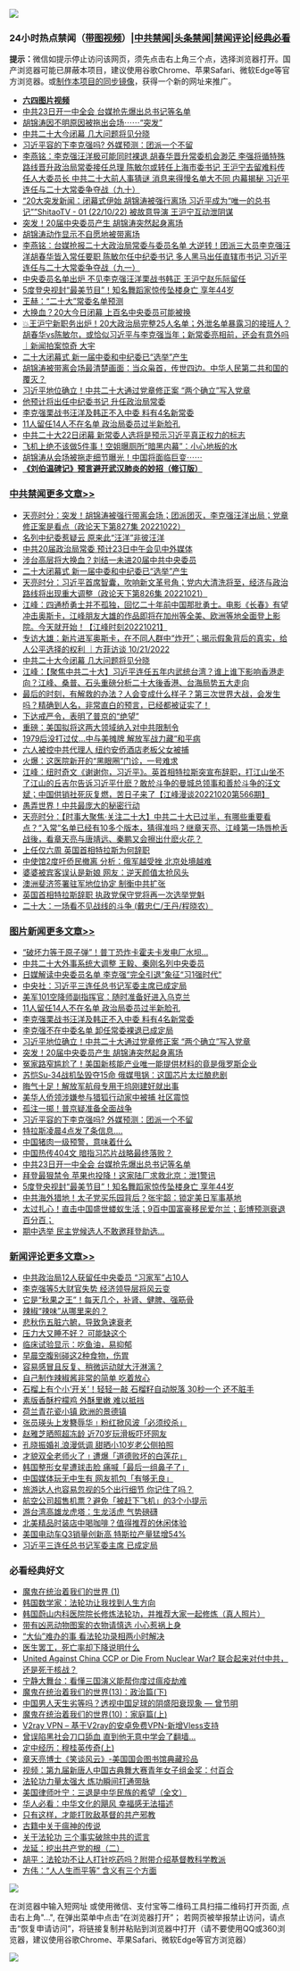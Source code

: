 ![](https://raw.githubusercontent.com/jsvpn/jsproxy/dev/64photo/fqnews-qr.jpg)

<div id="tt">
<h3>24小时热点禁闻（<a href="https://aaa.v2dns.tk/?QAjUl=BgRp5UNKRn&T5Vk=fPVH&Q59Ab=WxGE" target="_blank">带图视频</a>）|<a href="#%E4%B8%AD%E5%85%B1%E7%A6%81%E9%97%BB%E6%9B%B4%E5%A4%9A%E6%96%87%E7%AB%A0">中共禁闻</a>|<a href="#%E5%9B%BE%E7%89%87%E6%96%B0%E9%97%BB%E6%9B%B4%E5%A4%9A%E6%96%87%E7%AB%A0">头条禁闻</a>|<a href="#%E6%96%B0%E9%97%BB%E8%AF%84%E8%AE%BA%E6%9B%B4%E5%A4%9A%E6%96%87%E7%AB%A0">禁闻评论|<a href="#%E5%BF%85%E7%9C%8B%E7%BB%8F%E5%85%B8%E5%A5%BD%E6%96%87">经典必看</a></h3>
<div><b>提示：</b>微信如提示停止访问该网页，须先点击右上角三个点，选择浏览器打开。国产浏览器可能已屏蔽本项目，建议使用谷歌Chrome、苹果Safari、微软Edge等官方浏览器。或<a href="%E5%88%B6%E4%BD%9Cgit%E7%A6%81%E9%97%BB%E9%95%9C%E5%83%8F.md">制作本项目的同步镜像</a>，获得一个新的网址来推广。</div>
<ul>
<li><b><a href="http://d2.v2rss.gq/64.mp4" target="_blank">六四图片视频</a></b></li>
<li><a href="/topimagenews/20221022/1800250.md">中共23日开一中全会 台媒抢先爆出总书记等名单</a></li>
<li><a href="/sohnews/20221022/1800508.md">胡锦涛因不明原因被拖出会场⋯⋯“突发”</a></li>
<li><a href="/cbnews/20221022/1800354.md">中共二十大今闭幕 几大问题将见分晓</a></li>
<li><a href="/topimagenews/20221022/1800369.md">习近平容的下李克强吗? 外媒预测：团派一个不留</a></li>
<li><a href="/comments/20221022/1800255.md">李燕铭：李克强汪洋极可能同时裸退 胡春华晋升常委机会渺茫 李强将循特殊路线晋升政治局常委接任总理 陈敏尔或转任上海市委书记 王沪宁去留难料传任人大委员长 中共二十大前人事猜谜 消息来得慢名单大不同 内幕揭秘 习近平连任与二十大常委争夺战（九十）</a></li>
<li><a href="/sohnews/20221022/1800522.md">“20大突发新闻：闭幕式伊始 胡锦涛被强行离场 习近平成为“唯一的总书记””ShitaoTV - 01 (22/10/22) 被故意导演 王沪宁互动泄阴谋</a></li>
<li><a href="/topimagenews/20221022/1800511.md">突发！20届中央委员产生 胡锦涛突然起身离场</a></li>
<li><a href="/ssgc/20221022/1800528.md">胡锦涛动作显示不自愿地被带离场</a></li>
<li><a href="/comments/20221022/1800318.md">李燕铭：台媒抢报二十大政治局常委与委员名单 大逆转！团派三大员李克强汪洋胡春华皆入常任要职 陈敏尔任中纪委书记 多人黑马出任直辖市书记 习近平连任与二十大常委争夺战（九一）</a></li>
<li><a href="/ssgc/20221022/1800519.md">中央委员名单出炉 不见李克强汪洋栗战书韩正 王沪宁赵乐际留任</a></li>
<li><a href="/topimagenews/20221021/1800183.md">5度登央视封“最美节目”！知名舞蹈家惊传坠楼身亡 享年44岁</a></li>
<li><a href="/comments/20221022/1800356.md">王赫：“二十大”常委名单预测</a></li>
<li><a href="/cnnews/20221022/1800477.md">大换血？20大今日闭幕 上百名中央委员可能被换</a></li>
<li><a href="/sohnews/20221022/1800518.md">💥王沪宁新职务出炉！20大政治局完整25人名单；外泄名单暴露习的接班人？胡春华vs陈敏尔，或恰似习近平与李克强当年；新常委亮相前，还会有意外吗｜新闻拍案惊奇 大宇</a></li>
<li><a href="/cbnews/20221022/1800504.md">二十大闭幕式 新一届中委和中纪委已“选举”产生</a></li>
<li><a href="/sohnews/20221022/1800559.md">胡锦涛被带离会场最清楚画面：当众枭首，传世四边。中华人民第二共和国的覆灭？</a></li>
<li><a href="/topimagenews/20221022/1800516.md">习近平地位确立！中共二十大通过党章修正案 “两个确立”写入党章</a></li>
<li><a href="/cnnews/20221022/1800526.md">他预计将出任中纪委书记 升任政治局常委</a></li>
<li><a href="/topimagenews/20221022/1800525.md">李克强栗战书汪洋及韩正不入中委 料有4名新常委</a></li>
<li><a href="/topimagenews/20221022/1800544.md">11人留任14人不在名单 政治局委员过半新脸孔</a></li>
<li><a href="/headline/20221022/1800502.md">中共二十大22日闭幕 新常委人选将是预示习近平真正权力的标志</a></li>
<li><a href="/cnnews/20221021/1800185.md">飞机上绝不该做5件事！空姐曝厕所“暗黑内幕”：小心地板的水</a></li>
<li><a href="/sohnews/20221022/1800575.md">胡锦涛从会场被拖走细节曝光！中国将面临巨变⋯⋯</a></li>
<li><b><a href="/comments/20200207/1272816.md" target="_blank">《刘伯温碑记》预言避开武汉肺炎的妙招（修订版）</a></b></li>
</ul>
</div>

<div class="catlist">
<h3><a href="/cbnews/" target="_blank">中共禁闻</a><span><a href="/cbnews/" target="_blank" rel="nofollow">更多文章>></a></span></h3>
<ul>
<li><a href="/cbnews/20221022/1800683.md" target="_blank">天亮时分：突发！胡锦涛被强行带离会场；团派团灭，李克强汪洋出局；党章修正案是看点（政论天下第827集 20221022）</a></li>
<li><a href="/cbnews/20221022/1800589.md" target="_blank">名列中纪委惹疑云 原来此“汪洋”非彼汪洋</a></li>
<li><a href="/cbnews/20221022/1800588.md" target="_blank">中共20届政治局常委 预计23日中午会见中外媒体</a></li>
<li><a href="/cbnews/20221022/1800564.md" target="_blank">涉台高层将大换血？刘结一未进20届中共中央委员</a></li>
<li><a href="/cbnews/20221022/1800504.md" target="_blank">二十大闭幕式 新一届中委和中纪委已“选举”产生</a></li>
<li><a href="/cbnews/20221022/1800429.md" target="_blank">天亮时分：习近平首席智囊，吹响新文革号角；党内大清洗将至，经济与政治路线将出现重大调整（政论天下第826集 20221021）</a></li>
<li><a href="/cbnews/20221022/1800428.md" target="_blank">江峰：四通桥勇士并不孤独，回忆二十年前中国那批勇士。电影《长春》有望冲击奥斯卡，江峰朋友大雄的作品即将在加州等全美、欧洲等地全面登上影院。今天就开始！【江峰时刻20221021】</a></li>
<li><a href="/comments/20221022/1800379.md" target="_blank">专访大雄：新片进军奥斯卡，在不同人群中“炸开”；揭示假象背后的真实，给人公平选择的权利 ｜方菲访谈 10/21/2022</a></li>
<li><a href="/cbnews/20221022/1800354.md" target="_blank">中共二十大今闭幕 几大问题将见分晓</a></li>
<li><a href="/cbnews/20221022/1800272.md" target="_blank">江峰：【聚焦中共二十大】习近平连任五年内武统台湾？谁上谁下影响香港走向？江峰、桑普、石头重磅分析二十大後香港、台海局势五大走向</a></li>
<li><a href="/comments/20221021/1800167.md" target="_blank">最后的时刻，有解救的办法？人会变成什么样子？第三次世界大战，会发生吗？精确到人名，非常直白的预言，已经都被证实了！</a></li>
<li><a href="/cbnews/20221021/1800146.md" target="_blank">下达戒严令，表明了普京的“绝望”</a></li>
<li><a href="/cbnews/20221021/1800120.md" target="_blank">重磅：美国拟将这两大领域纳入对中共限制令</a></li>
<li><a href="/cbnews/20221021/1800079.md" target="_blank">1979后没打过仗…中与美摊牌 解放军战力藏“和平病</a></li>
<li><a href="/cbnews/20221021/1800055.md" target="_blank">六人被控中共代理人 纽约安侨酒店老板父女被捕</a></li>
<li><a href="/cbnews/20221021/1800052.md" target="_blank">火爆：这医院新开的“黑眼圈”门诊，一号难求</a></li>
<li><a href="/cbnews/20221021/1800049.md" target="_blank">江峰：纽时奇文《谢谢你，习近平》。英首相特拉斯突宣布辞职，打江山坐不了江山的丘吉尔告诉习近平什麽？敢於斗争的曼城总领事和善於斗争的汪文斌；中国供销社死灰复燃，苦日子来了【江峰漫谈20221020第566期】</a></li>
<li><a href="/cbnews/20221021/1799937.md" target="_blank">愚弄世界！中共最庞大的秘密行动</a></li>
<li><a href="/cbnews/20221021/1799896.md" target="_blank">天亮时分：【时事大聚焦·关注二十大】中共二十大已过半，有哪些重要看点？“入常”名单已经有10多个版本，猜得准吗？继章天亮、江峰第一场唇枪舌战後，看章天亮与唐靖远、秦鹏又会擦出什麽火花？</a></li>
<li><a href="/cbnews/20221021/1799861.md" target="_blank">上任仅六周 英国首相特拉斯为何辞职</a></li>
<li><a href="/cbnews/20221021/1799839.md" target="_blank">中使馆2度吁侨民撤离 分析：俄军越受挫 北京处境越难</a></li>
<li><a href="/cbnews/20221021/1799838.md" target="_blank">婆婆被宾客误认是新娘 网友：逆天颜值太抢风头</a></li>
<li><a href="/cbnews/20221020/1799782.md" target="_blank">澳洲斐济签署驻军地位协定 制衡中共扩张</a></li>
<li><a href="/cbnews/20221020/1799763.md" target="_blank">英国首相特拉斯辞职 执政党保守党将再一次选举党魁</a></li>
<li><a href="/cbnews/20221020/1799691.md" target="_blank">二十大：一场看不见战线的斗争 (戴忠仁/王丹/程晓农）</a></li>

</ul>
</div>
<div class="catlist">
<h3><a href="/topimagenews/" target="_blank">图片新闻</a><span><a href="/topimagenews/" target="_blank" rel="nofollow">更多文章>></a></span></h3>
<ul>
<li><a href="/topimagenews/20221022/1800594.md" target="_blank">“破坏力等于原子弹”！普丁恐炸卡霍夫卡发电厂水坝…</a></li>
<li><a href="/topimagenews/20221022/1800587.md" target="_blank">中共二十大外事系统大调整 王毅、秦刚名列中央委员</a></li>
<li><a href="/topimagenews/20221022/1800586.md" target="_blank">日媒解读中央委员名单 李克强“完全引退”象征“习1强时代”</a></li>
<li><a href="/topimagenews/20221022/1800571.md" target="_blank">中央社：习近平三连任总书记军委主席已成定局</a></li>
<li><a href="/topimagenews/20221022/1800570.md" target="_blank">美军101空降师副指挥官：随时准备好进入乌克兰</a></li>
<li><a href="/topimagenews/20221022/1800544.md" target="_blank">11人留任14人不在名单 政治局委员过半新脸孔</a></li>
<li><a href="/topimagenews/20221022/1800525.md" target="_blank">李克强栗战书汪洋及韩正不入中委 料有4名新常委</a></li>
<li><a href="/topimagenews/20221022/1800524.md" target="_blank">李克强不在中委名单 卸任常委裸退已成定局</a></li>
<li><a href="/topimagenews/20221022/1800516.md" target="_blank">习近平地位确立！中共二十大通过党章修正案 “两个确立”写入党章</a></li>
<li><a href="/topimagenews/20221022/1800511.md" target="_blank">突发！20届中央委员产生 胡锦涛突然起身离场</a></li>
<li><a href="/topimagenews/20221022/1800495.md" target="_blank">冤家路窄尴尬了！美国新核能产业唯一能提供材料的竟是俄罗斯企业</a></li>
<li><a href="/topimagenews/20221022/1800484.md" target="_blank">苏恺Su-34战机坠毁夺15命 俄媒甩锅：这国芯片太烂酿悲剧</a></li>
<li><a href="/topimagenews/20221022/1800441.md" target="_blank">晦气十足！解放军航母专用干坞刚建好就出事</a></li>
<li><a href="/topimagenews/20221022/1800412.md" target="_blank">美华人侨领涉嫌参与猎狐行动家中被捕 社区震惊</a></li>
<li><a href="/topimagenews/20221022/1800370.md" target="_blank">孤注一掷！普京疑准备全面战争</a></li>
<li><a href="/topimagenews/20221022/1800369.md" target="_blank">习近平容的下李克强吗? 外媒预测：团派一个不留</a></li>
<li><a href="/topimagenews/20221022/1800353.md" target="_blank">特拉斯凌晨4点发了条信息….</a></li>
<li><a href="/topimagenews/20221022/1800334.md" target="_blank">中国猪肉一级预警，意味着什么</a></li>
<li><a href="/topimagenews/20221022/1800321.md" target="_blank">中国热传404文 暗指习芯片战略最终落败？</a></li>
<li><a href="/topimagenews/20221022/1800250.md" target="_blank">中共23日开一中全会 台媒抢先爆出总书记等名单</a></li>
<li><a href="/topimagenews/20221021/1800193.md" target="_blank">拜登最狠禁令 苹果也投降！这家陆厂求救北京：泄1警讯</a></li>
<li><a href="/topimagenews/20221021/1800183.md" target="_blank">5度登央视封“最美节目”！知名舞蹈家惊传坠楼身亡 享年44岁</a></li>
<li><a href="/topimagenews/20221021/1800182.md" target="_blank">中共海外猎地！太子党买乐园背后？张宇韶：锁定美日军事基地</a></li>
<li><a href="/topimagenews/20221021/1800162.md" target="_blank">太过扎心！直击中国盛世蝼蚁生活；9百中国富豪移民爱尔兰；彭博预测衰退百分百；</a></li>
<li><a href="/topimagenews/20221021/1800119.md" target="_blank">期中选举 民主党候选人不敢邀拜登助选…</a></li>

</ul>
</div>
<div class="catlist">
<h3><a href="/comments/" target="_blank">新闻评论</a><span><a href="/comments/" target="_blank" rel="nofollow">更多文章>></a></span></h3>
<ul>
<li><a href="/comments/20221022/1800687.md" target="_blank">中共政治局12人获留任中央委员 “习家军”占10人</a></li>
<li><a href="/comments/20221022/1800671.md" target="_blank">李克强等5大财官失势 经济领导层将风云变</a></li>
<li><a href="/comments/20221022/1800638.md" target="_blank">它是“秋果之王”！每天几个，补肾、健脾、强筋骨</a></li>
<li><a href="/comments/20221022/1800637.md" target="_blank">辣椒“辣味”从哪里来的？</a></li>
<li><a href="/comments/20221022/1800636.md" target="_blank">悲秋伤五脏六腑，导致急速衰老</a></li>
<li><a href="/comments/20221022/1800635.md" target="_blank">压力大又睡不好？ 可能缺这个</a></li>
<li><a href="/comments/20221022/1800634.md" target="_blank">临床试验显示：吃鱼油，易抑郁</a></li>
<li><a href="/comments/20221022/1800633.md" target="_blank">早晨空腹别碰这2种食物，伤胃</a></li>
<li><a href="/comments/20221022/1800632.md" target="_blank">容易感冒且反复、稍微运动就大汗淋漓？</a></li>
<li><a href="/comments/20221022/1800631.md" target="_blank">自己制作辣椒酱非常的简单 吃着放心</a></li>
<li><a href="/comments/20221022/1800630.md" target="_blank">石榴上有个小‘开关’！轻轻一敲 石榴籽自动脱落 30秒一个 还不脏手</a></li>
<li><a href="/comments/20221022/1800629.md" target="_blank">素版香酥柠檬鸡 外酥里嫩 难以抵挡</a></li>
<li><a href="/comments/20221022/1800628.md" target="_blank">荷兰青花瓷小镇 欧洲的景德镇</a></li>
<li><a href="/comments/20221022/1800625.md" target="_blank">张员瑛头上发簪辱华﹗粉红掀风波「必须绞杀」</a></li>
<li><a href="/comments/20221022/1800624.md" target="_blank">赵雅芝晒照超冻龄 近70岁玩滑板吓坏网友</a></li>
<li><a href="/comments/20221022/1800623.md" target="_blank">孔晓振婚礼浪漫低调 甜晒小10岁老公侧拍照</a></li>
<li><a href="/comments/20221022/1800622.md" target="_blank">才貌双全老师火了﹗遭爆「道德败坏的白莲花」</a></li>
<li><a href="/comments/20221022/1800620.md" target="_blank">韩国整形女星遭球击脸 痛喊「最后一组鼻子了」</a></li>
<li><a href="/comments/20221022/1800618.md" target="_blank">中国媒体玩无中生有 网友抓包「有够无良」</a></li>
<li><a href="/comments/20221022/1800617.md" target="_blank">旅游达人也容易忽视的5个出行细节 你记住了吗？</a></li>
<li><a href="/comments/20221022/1800616.md" target="_blank">航空公司超售机票？避免「被赶下飞机」的3个小提示</a></li>
<li><a href="/comments/20221022/1800615.md" target="_blank">游台湾高雄龙虎塔：生龙活虎 气势磅礴</a></li>
<li><a href="/comments/20221022/1800614.md" target="_blank">北美精品时装店中喝咖啡？值得推荐的休闲体验</a></li>
<li><a href="/comments/20221022/1800613.md" target="_blank">美国电动车Q3销量创新高 特斯拉产量猛增54%</a></li>
<li><a href="/comments/20221022/1800597.md" target="_blank">习近平三连任总书记军委主席 已成定局</a></li>

</ul>
</div>

<div class="catlist">
<h3>必看经典好文</h3>
<ul>
<li><a href="/topimagenews/20180519/944624.md" target="_blank">魔鬼在统治着我们的世界 (1)</a></li>
<li><a href="/comments/20220418/1721061.md" target="_blank">韩国数学家：法轮功让我找到人生方向</a></li>
<li><a href="/comments/20211216/1666206.md" target="_blank">韩国蔚山内科医院院长修炼法轮功，并推荐大家一起修炼（真人照片）</a></li>
<li><a href="/lifebaike/20180811/984246.md" target="_blank">带有凶恶动物图案的衣物请慎选 小心惹祸上身</a></li>
<li><a href="/cbnews/20210428/1535533.md" target="_blank">“大仙”难办的事  看法轮功录相两小时解决</a></li>
<li><a href="/sohnews/20150904/445868.md" target="_blank">医生罢工，死亡率却下降说明什么</a></li>
<li><a href="/comments/20200820/1451960.md" target="_blank">United Against China CCP or Die From Nuclear War? 联合起来对付中共，还是死于核战？</a></li>
<li><a href="/comments/20200527/1273654.md" target="_blank">宁静大舞台：看懂三国演义能帮你度过瘟疫劫难</a></li>
<li><a href="/topimagenews/20180602/951960.md" target="_blank">魔鬼在统治着我们的世界(13)：政治篇(下)</a></li>
<li><a href="/comments/20220208/1689146.md" target="_blank">中国男人天生劣等吗？透视中国足球的阴盛阳衰现象 — 曾节明</a></li>
<li><a href="/topimagenews/20180529/950153.md" target="_blank">魔鬼在统治着我们的世界(10)：家庭篇(上)</a></li>
<li><a href="/comments/20210402/1257608.md" target="_blank">V2ray VPN &#8211; 基于V2ray的安卓免费VPN-新增Vless支持</a></li>
<li><a href="/topimagenews/20200928/1404412.md" target="_blank">曾误陷黑社会刀口舔血 直到他无意中学会了翻墙&#8230;</a></li>
<li><a href="/tculture/xiulian/20151104/467495.md" target="_blank">定中经历：穆桂英传奇(上)</a></li>
<li><a href="/comments/20220925/1789151.md" target="_blank">章天亮博士《笑谈风云》-美国国会图书馆典藏珍品</a></li>
<li><a href="/comments/20220518/1734456.md" target="_blank">视频：第九届新唐人中国古典舞大赛青年女子组金奖：付百合</a></li>
<li><a href="/cbnews/20200816/1381005.md" target="_blank">法轮功力量太强大 炼功瞬间打通带脉</a></li>
<li><a href="/comments/20220928/1790417.md" target="_blank">美国律师叶宁：三退是中华民族的希望（全文）</a></li>
<li><a href="/comments/20220220/1694796.md" target="_blank">华人必看：中华文化的飓风 幸福感无法描述</a></li>
<li><a href="/comments/20220127/1684835.md" target="_blank">只有这样，才能打败敌基督的共产邪教</a></li>
<li><a href="/ccpdope/20200531/1337409.md" target="_blank">古籍中关于瘟神的传说</a></li>
<li><a href="/cbnews/20200703/1354907.md" target="_blank">关于法轮功 三个事实破除中共的谎言</a></li>
<li><a href="/comments/20200928/1404653.md" target="_blank">龙延：挖出共产党的根（二）</a></li>
<li><a href="/cbnews/20190215/1081272.md" target="_blank">胡平：法轮功不让人打针吃药吗？附带介绍基督教科学教派</a></li>
<li><a href="/comments/20200720/1363377.md" target="_blank">方伟：“人人生而平等” 含义有三个方面</a></li>

</ul>
</div>

![](https://raw.githubusercontent.com/jsvpn/jsproxy/dev/64photo/fqnews-qr.jpg)

在浏览器中输入短网址 或使用微信、支付宝等二维码工具扫描二维码打开页面, 点击右上角"...", 在弹出菜单中点击“在浏览器打开”； 若网页被举报禁止访问，请点击“恢复申请访问”，将链接复制并粘贴到浏览器中打开（请不要使用QQ或360浏览器，建议使用谷歌Chrome、苹果Safari、微软Edge等官方浏览器）

![](https://raw.githubusercontent.com/jsvpn/jsproxy/dev/64photo/wx.jpg)